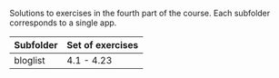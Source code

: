 Solutions to exercises in the fourth part of the course. Each subfolder corresponds to a single app.

| Subfolder   | Set of exercises       |
|-------------|------------------------|
| bloglist    | 4.1 - 4.23             |